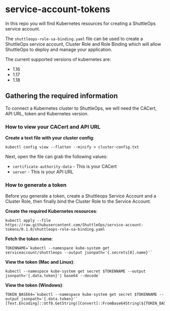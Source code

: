 # service-account-tokens

In this repo you will find Kubernetes resources for creating a ShuttleOps service account.

The `shuttleops-role-sa-binding.yaml` file can be used to create a ShuttleOps service account, Cluster Role and Role Binding which will allow ShuttleOps to deploy and manage your application.

The current supported versions of kubernetes are:

- 1.16
- 1.17
- 1.18

## Gathering the required information

To connect a Kubernetes cluster to ShuttleOps, we will need the CACert, API URL, token and Kubernetes version.

### How to view your CACert and API URL

**Create a text file with your cluster config**:

```
kubectl config view --flatten --minify > cluster-config.txt
```

Next, open the file can grab the following values:

- `certificate-authority-data` - This is your CACert
- `server` - This is your API URL

### How to generate a token

Before you generate a token, create a Shuttleops Service Account and a Cluster Role, then finally bind the Cluster Role to the Service Account.

**Create the required Kubernetes resources**:

```
kubectl apply --file https://raw.githubusercontent.com/ShuttleOps/service-account-tokens/0.1.0/shuttleops-role-sa-binding.yaml
```

**Fetch the token name**:

```
TOKENNAME=`kubectl --namespace kube-system get serviceaccount/shuttleops --output jsonpath='{.secrets[0].name}'`
```

**View the token (Mac and Linux)**:

```
kubectl --namespace kube-system get secret $TOKENNAME --output jsonpath='{.data.token}'| base64 --decode`
```

**View the token (Windows)**:

```
TOKEN_BASE64=`kubectl --namespace kube-system get secret $TOKENNAME --output jsonpath='{.data.token}'`
[Text.Encoding]::Utf8.GetString([Convert]::FromBase64String(${TOKEN_BASE64}))
```

